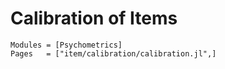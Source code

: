 # Calibration of Items

```@autodocs
Modules = [Psychometrics]
Pages   = ["item/calibration/calibration.jl",]
```
